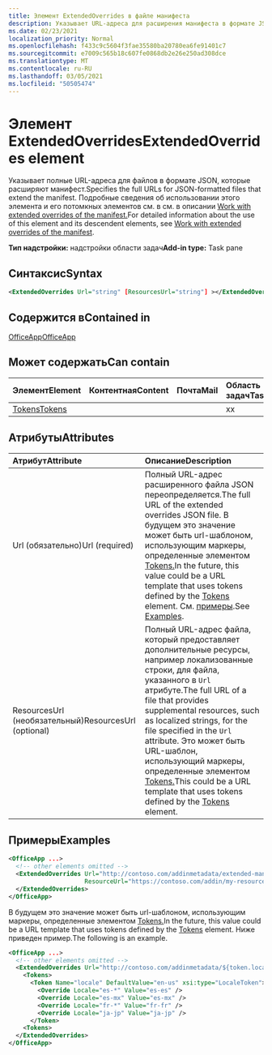 ```yaml
---
title: Элемент ExtendedOverrides в файле манифеста
description: Указывает URL-адреса для расширения манифеста в формате JSON.
ms.date: 02/23/2021
localization_priority: Normal
ms.openlocfilehash: f433c9c5604f3fae35580ba20780ea6fe91401c7
ms.sourcegitcommit: e7009c565b18c607fe0868db2e26e250ad308dce
ms.translationtype: MT
ms.contentlocale: ru-RU
ms.lasthandoff: 03/05/2021
ms.locfileid: "50505474"
---
```

# <a name="extendedoverrides-element"></a><span data-ttu-id="33379-103">Элемент ExtendedOverrides</span><span class="sxs-lookup"><span data-stu-id="33379-103">ExtendedOverrides element</span></span>

<span data-ttu-id="33379-104">Указывает полные URL-адреса для файлов в формате JSON, которые расширяют манифест.</span><span class="sxs-lookup"><span data-stu-id="33379-104">Specifies the full URLs for JSON-formatted files that extend the manifest.</span></span> <span data-ttu-id="33379-105">Подробные сведения об использовании этого элемента и его потомкных элементов см. в см. в описании [Work with extended overrides of the manifest.](../../develop/extended-overrides.md)</span><span class="sxs-lookup"><span data-stu-id="33379-105">For detailed information about the use of this element and its descendent elements, see [Work with extended overrides of the manifest](../../develop/extended-overrides.md).</span></span>

<span data-ttu-id="33379-106">**Тип надстройки:** надстройки области задач</span><span class="sxs-lookup"><span data-stu-id="33379-106">**Add-in type:** Task pane</span></span>

## <a name="syntax"></a><span data-ttu-id="33379-107">Синтаксис</span><span class="sxs-lookup"><span data-stu-id="33379-107">Syntax</span></span>

```XML
<ExtendedOverrides Url="string" [ResourcesUrl="string"] ></ExtendedOverrides>
```

## <a name="contained-in"></a><span data-ttu-id="33379-108">Содержится в</span><span class="sxs-lookup"><span data-stu-id="33379-108">Contained in</span></span>

[<span data-ttu-id="33379-109">OfficeApp</span><span class="sxs-lookup"><span data-stu-id="33379-109">OfficeApp</span></span>](officeapp.md)

## <a name="can-contain"></a><span data-ttu-id="33379-110">Может содержать</span><span class="sxs-lookup"><span data-stu-id="33379-110">Can contain</span></span>

|<span data-ttu-id="33379-111">Элемент</span><span class="sxs-lookup"><span data-stu-id="33379-111">Element</span></span>|<span data-ttu-id="33379-112">Контентная</span><span class="sxs-lookup"><span data-stu-id="33379-112">Content</span></span>|<span data-ttu-id="33379-113">Почта</span><span class="sxs-lookup"><span data-stu-id="33379-113">Mail</span></span>|<span data-ttu-id="33379-114">Область задач</span><span class="sxs-lookup"><span data-stu-id="33379-114">TaskPane</span></span>|
|:-----|:-----|:-----|:-----|
|[<span data-ttu-id="33379-115">Tokens</span><span class="sxs-lookup"><span data-stu-id="33379-115">Tokens</span></span>](tokens.md)|||<span data-ttu-id="33379-116">x</span><span class="sxs-lookup"><span data-stu-id="33379-116">x</span></span>|

## <a name="attributes"></a><span data-ttu-id="33379-117">Атрибуты</span><span class="sxs-lookup"><span data-stu-id="33379-117">Attributes</span></span>

|<span data-ttu-id="33379-118">Атрибут</span><span class="sxs-lookup"><span data-stu-id="33379-118">Attribute</span></span>|<span data-ttu-id="33379-119">Описание</span><span class="sxs-lookup"><span data-stu-id="33379-119">Description</span></span>|
|:-----|:-----|
|<span data-ttu-id="33379-120">Url (обязательно)</span><span class="sxs-lookup"><span data-stu-id="33379-120">Url (required)</span></span>| <span data-ttu-id="33379-121">Полный URL-адрес расширенного файла JSON переопределяется.</span><span class="sxs-lookup"><span data-stu-id="33379-121">The full URL of the extended overrides JSON file.</span></span> <span data-ttu-id="33379-122">В будущем это значение может быть url-шаблоном, использующим маркеры, определенные элементом [Tokens.](tokens.md)</span><span class="sxs-lookup"><span data-stu-id="33379-122">In the future, this value could be a URL template that uses tokens defined by the [Tokens](tokens.md) element.</span></span> <span data-ttu-id="33379-123">См. [примеры](#examples).</span><span class="sxs-lookup"><span data-stu-id="33379-123">See [Examples](#examples).</span></span>|
|<span data-ttu-id="33379-124">ResourcesUrl (необязательный)</span><span class="sxs-lookup"><span data-stu-id="33379-124">ResourcesUrl (optional)</span></span> | <span data-ttu-id="33379-125">Полный URL-адрес файла, который предоставляет дополнительные ресурсы, например локализованные строки, для файла, указанного в `Url` атрибуте.</span><span class="sxs-lookup"><span data-stu-id="33379-125">The full URL of a file that provides supplemental resources, such as localized strings, for the file specified in the `Url` attribute.</span></span> <span data-ttu-id="33379-126">Это может быть URL-шаблон, использующий маркеры, определенные элементом [Tokens.](tokens.md)</span><span class="sxs-lookup"><span data-stu-id="33379-126">This could be a URL template that uses tokens defined by the [Tokens](tokens.md) element.</span></span>|

## <a name="examples"></a><span data-ttu-id="33379-127">Примеры</span><span class="sxs-lookup"><span data-stu-id="33379-127">Examples</span></span>

```XML
<OfficeApp ...>
  <!-- other elements omitted -->
  <ExtendedOverrides Url="http://contoso.com/addinmetadata/extended-manifest-overrides.json"
                     ResourceUrl="https://contoso.com/addin/my-resources.json">
  </ExtendedOverrides>
</OfficeApp>
```

<span data-ttu-id="33379-128">В будущем это значение может быть url-шаблоном, использующим маркеры, определенные элементом [Tokens.](tokens.md)</span><span class="sxs-lookup"><span data-stu-id="33379-128">In the future, this value could be a URL template that uses tokens defined by the [Tokens](tokens.md) element.</span></span> <span data-ttu-id="33379-129">Ниже приведен пример.</span><span class="sxs-lookup"><span data-stu-id="33379-129">The following is an example.</span></span>

```XML
<OfficeApp ...>
  <!-- other elements omitted -->
  <ExtendedOverrides Url="http://contoso.com/addinmetadata/${token.locale}/extended-manifest-overrides.json">
    <Tokens>
      <Token Name="locale" DefaultValue="en-us" xsi:type="LocaleToken">
        <Override Locale="es-*" Value="es-es" />
        <Override Locale="es-mx" Value="es-mx" />
        <Override Locale="fr-*" Value="fr-fr" />
        <Override Locale="ja-jp" Value="ja-jp" />
      </Token>
    <Tokens>
  </ExtendedOverrides>
</OfficeApp>
```
